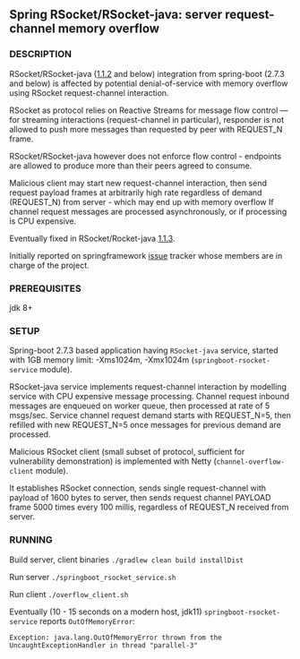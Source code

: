 ## Spring RSocket/RSocket-java: server request-channel memory overflow 

### DESCRIPTION

RSocket/RSocket-java ([1.1.2](https://github.com/rsocket/rsocket-java/releases/tag/1.1.2) and below) integration 
from spring-boot (2.7.3 and below) is affected by potential denial-of-service with memory overflow using RSocket 
request-channel interaction.

RSocket as protocol relies on Reactive Streams for message flow control — for streaming interactions (request-channel in particular), 
responder is not allowed to push more messages than requested by peer with REQUEST_N frame.

RSocket/RSocket-java however does not enforce flow control - endpoints are allowed to produce more than their peers agreed to consume.

Malicious client may start new request-channel interaction, then send request payload frames at arbitrarily high rate 
regardless of demand (REQUEST_N) from server - which may end up with memory overflow If channel request messages 
are processed asynchronously, or if processing is CPU expensive.

Eventually fixed in RSocket/Rocket-java [1.1.3](https://github.com/rsocket/rsocket-java/pull/1067). 

Initially reported on springframework [issue](https://github.com/spring-projects/spring-framework/issues/27462) tracker
whose members are in charge of the project.

### PREREQUISITES

jdk 8+

### SETUP

Spring-boot 2.7.3 based application having `RSocket-java` service, started with 1GB memory limit: -Xms1024m, -Xmx1024m 
(`springboot-rsocket-service` module).

RSocket-java service implements request-channel interaction by modelling service with CPU expensive message processing.
Channel request inbound messages are enqueued on worker queue, then processed at rate of 5 msgs/sec. Service channel request 
demand starts with REQUEST_N=5, then refilled with new REQUEST_N=5 once messages for previous demand are processed. 

Malicious RSocket client (small subset of protocol, sufficient for vulnerability demonstration) is implemented with Netty 
(`channel-overflow-client` module).

It establishes RSocket connection, sends single request-channel with payload of 1600 bytes to server, then sends 
 request channel PAYLOAD frame 5000 times every 100 millis, regardless of REQUEST_N received from server. 

### RUNNING

Build server, client binaries `./gradlew clean build installDist`

Run server `./springboot_rsocket_service.sh` 

Run client `./overflow_client.sh` 

Eventually (10 - 15 seconds on a modern host, jdk11) `springboot-rsocket-service` reports `OutOfMemoryError`:

```
Exception: java.lang.OutOfMemoryError thrown from the UncaughtExceptionHandler in thread "parallel-3"
```
